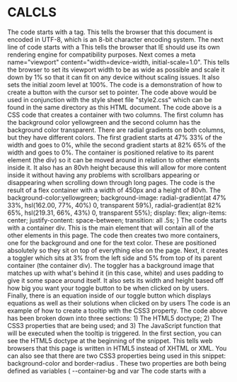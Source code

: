 # CALCLS

The code starts with a tag.
 This tells the browser that this document is encoded in UTF-8, which is an 8-bit character encoding system.
 The next line of code starts with a
 This tells the browser that IE should use its own rendering engine for compatibility purposes.
 Next comes a meta name="viewport" content="width=device-width, initial-scale=1.0".
 This tells the browser to set its viewport width to be as wide as possible and scale it down by 1% so that it can fit on any device without scaling issues.
 It also sets the initial zoom level at 100%.
 The code is a demonstration of how to create a button with the cursor set to pointer.
 The code above would be used in conjunction with the style sheet file "style2.css" which can be found in the same directory as this HTML document.
 The code above is a CSS code that creates a container with two columns.
 The first column has the background color yellowgreen and the second column has the background color transparent.
 There are radial gradients on both columns, but they have different colors.
 The first gradient starts at 47% 33% of the width and goes to 0%, while the second gradient starts at 82% 65% of the width and goes to 0%.
 The container is positioned relative to its parent element (the div) so it can be moved around in relation to other elements inside it.
 It also has an 80vh height because this will allow for more content inside it without having any problems with scrollbars appearing or disappearing when scrolling down through long pages.
 The code is the result of a flex container with a width of 450px and a height of 80vh.
 The background-color:yellowgreen; background-image: radial-gradient(at 47% 33%, hsl(162.00, 77%, 40%) 0, transparent 59%), radial-gradient(at 82% 65%, hsl(219.31, 66%, 43%) 0, transparent 55%); display: flex; align-items: center; justify-content: space-between; transition: all .5s; }
 The code starts with a container div.
 This is the main element that will contain all of the other elements in this page.
 The code then creates two more containers, one for the background and one for the text color.
 These are positioned absolutely so they sit on top of everything else on the page.
 Next, it creates a toggler which sits at 3% from the left side and 5% from top of its parent container (the container div).
 The toggler has a background image that matches up with what's behind it (in this case, white) and uses padding to give it some space around itself.
 It also sets its width and height based off how big you want your toggle button to be when clicked on by users.
 Finally, there is an equation inside of our toggle button which displays equations as well as their solutions when clicked on by users
 The code is an example of how to create a tooltip with the CSS3 property.
 The code above has been broken down into three sections: 1) The HTML5 doctype; 2) The CSS3 properties that are being used; and 3) The JavaScript function that will be executed when the tooltip is triggered.
 In the first section, you can see the HTML5 doctype at the beginning of the snippet.
 This tells web browsers that this page is written in HTML5 instead of XHTML or XML.
 You can also see that there are two CSS3 properties being used in this snippet: background-color and border-radius .
 These two properties are both being defined as variables ( --container-bg and var
 The code starts with a
